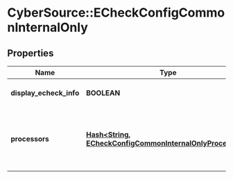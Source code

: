 # CyberSource::ECheckConfigCommonInternalOnly

## Properties
Name | Type | Description | Notes
------------ | ------------- | ------------- | -------------
**display_echeck_info** | **BOOLEAN** | *NEW* Used by EBC UI always set to true | [optional] [default to true]
**processors** | [**Hash&lt;String, ECheckConfigCommonInternalOnlyProcessors&gt;**](ECheckConfigCommonInternalOnlyProcessors.md) | *NEW* Payment Processing connection used to support eCheck, aka ACH, payment methods. Example * \&quot;bofaach\&quot; * \&quot;wellsfargoach\&quot;  | [optional] 


